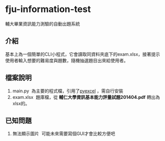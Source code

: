 # fju-information-test
輔大畢業資訊能力測驗的自動出題系統

## 介紹
基本上為一個簡單的CLI小程式，它會讀取同資料夾底下的exam.xlsx，接著提示使用者輸入想要的難易度與題數，隨機抽選題目出來給使用者。

## 檔案說明
1. main.py
  為主要的程式檔，引用了[pyexcel](https://github.com/pyexcel/pyexcel) ，需自行安裝
2. exam.xlsx
  題庫檔，從 **輔仁大學資訊基本能力評量試題201404.pdf** 轉出為xlsx的。
  
## 已知問題
1. 無法顯示圖片
  可能未來需要寫個GUI才會比較方便吧
